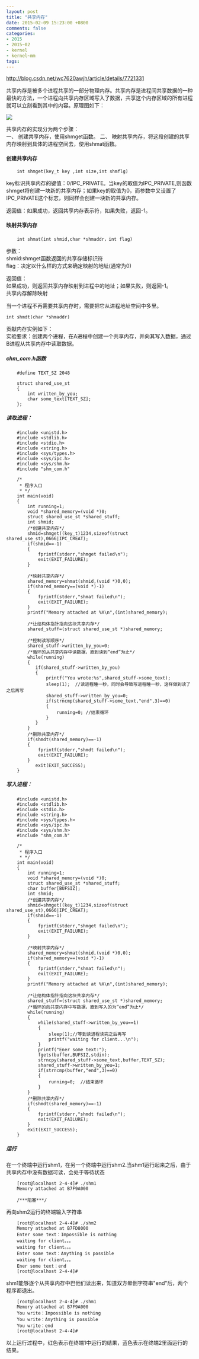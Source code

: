 ```yaml
---
layout: post
title: "共享内存"
date: 2015-02-09 15:23:00 +0800
comments: false
categories:
- 2015
- 2015~02
- kernel
- kernel~mm
tags:
---
```

http://blog.csdn.net/wc7620awjh/article/details/7721331

  共享内存是被多个进程共享的一部分物理内存。共享内存是进程间共享数据的一种最快的方法，一个进程向共享内存区域写入了数据，共享这个内存区域的所有进程就可以立刻看到其中的内容。原理图如下：

![](/images/kernel/2015-02-09-1.jpg)

共享内存的实现分为两个步骤：  
一、 创建共享内存，使用shmget函数。
二、 映射共享内存，将这段创建的共享内存映射到具体的进程空间去，使用shmat函数。

#### 创建共享内存
```
	int shmget(key_t key ,int size,int shmflg)
```
key标识共享内存的键值：0/IPC_PRIVATE。当key的取值为IPC_PRIVATE,则函数shmget将创建一块新的共享内存；如果key的取值为0，而参数中又设置了IPC_PRIVATE这个标志，则同样会创建一块新的共享内存。

返回值：如果成功，返回共享内存表示符，如果失败，返回-1。

#### 映射共享内存
```
	int shmat(int shmid,char *shmaddr，int flag)
```
参数：  
shmid:shmget函数返回的共享存储标识符  
flag：决定以什么样的方式来确定映射的地址(通常为0)

返回值：  
如果成功，则返回共享内存映射到进程中的地址；如果失败，则返回-1。  
共享内存解除映射

当一个进程不再需要共享内存时，需要把它从进程地址空间中多里。
```
int shmdt(char *shmaddr)
```
贡献内存实例如下：  
实验要求：创建两个进程，在A进程中创建一个共享内存，并向其写入数据，通过B进程从共享内存中读取数据。

##### chm_com.h函数
```
	#define TEXT_SZ 2048  

	struct shared_use_st  
	{  
		int written_by_you;  
		char some_text[TEXT_SZ];  
	};  
```

##### 读取进程：
```
	#include <unistd.h>  
	#include <stdlib.h>  
	#include <stdio.h>  
	#include <string.h>  
	#include <sys/types.h>  
	#include <sys/ipc.h>  
	#include <sys/shm.h>  
	#include "shm_com.h"  
	  
	/* 
	 * 程序入口 
	 * */  
	int main(void)  
	{  
		int running=1;  
		void *shared_memory=(void *)0;  
		struct shared_use_st *shared_stuff;  
		int shmid;  
		/*创建共享内存*/  
		shmid=shmget((key_t)1234,sizeof(struct shared_use_st),0666|IPC_CREAT);  
		if(shmid==-1)  
		{  
			fprintf(stderr,"shmget failed\n");  
			exit(EXIT_FAILURE);  
		}  
	  
		/*映射共享内存*/  
		shared_memory=shmat(shmid,(void *)0,0);  
		if(shared_memory==(void *)-1)  
		{  
			fprintf(stderr,"shmat failed\n");  
			exit(EXIT_FAILURE);  
		}  
		printf("Memory attached at %X\n",(int)shared_memory);  
	  
		/*让结构体指针指向这块共享内存*/  
		shared_stuff=(struct shared_use_st *)shared_memory;  
	  
		/*控制读写顺序*/  
		shared_stuff->written_by_you=0;  
		/*循环的从共享内存中读数据，直到读到“end”为止*/  
		while(running)  
		{  
		   if(shared_stuff->written_by_you)  
		   {  
			   printf("You wrote:%s",shared_stuff->some_text);  
			   sleep(1);  //读进程睡一秒，同时会导致写进程睡一秒，这样做到读了之后再写  
			   shared_stuff->written_by_you=0;  
			   if(strncmp(shared_stuff->some_text,"end",3)==0)  
			   {  
				   running=0; //结束循环  
			   }  
		   }  
		}  
		/*删除共享内存*/  
		if(shmdt(shared_memory)==-1)  
		{  
			fprintf(stderr,"shmdt failed\n");  
			exit(EXIT_FAILURE);  
		}  
		   exit(EXIT_SUCCESS);  
	}  
```

##### 写入进程：
```
	#include <unistd.h>  
	#include <stdlib.h>  
	#include <stdio.h>  
	#include <string.h>  
	#include <sys/types.h>  
	#include <sys/ipc.h>  
	#include <sys/shm.h>  
	#include "shm_com.h"  
	  
	/* 
	 * 程序入口 
	 * */  
	int main(void)  
	{  
		int running=1;  
		void *shared_memory=(void *)0;  
		struct shared_use_st *shared_stuff;  
		char buffer[BUFSIZ];  
		int shmid;  
		/*创建共享内存*/  
		shmid=shmget((key_t)1234,sizeof(struct shared_use_st),0666|IPC_CREAT);  
		if(shmid==-1)  
		{  
			fprintf(stderr,"shmget failed\n");  
			exit(EXIT_FAILURE);  
		}  
	  
		/*映射共享内存*/  
		shared_memory=shmat(shmid,(void *)0,0);  
		if(shared_memory==(void *)-1)  
		{  
			fprintf(stderr,"shmat failed\n");  
			exit(EXIT_FAILURE);  
		}  
		printf("Memory attached at %X\n",(int)shared_memory);  
	  
		/*让结构体指针指向这块共享内存*/  
		shared_stuff=(struct shared_use_st *)shared_memory;  
		/*循环的向共享内存中写数据，直到写入的为“end”为止*/  
		while(running)  
		{  
			while(shared_stuff->written_by_you==1)  
			{  
				sleep(1);//等到读进程读完之后再写  
				printf("waiting for client...\n");  
			}  
			printf("Ener some text:");  
			fgets(buffer,BUFSIZ,stdin);  
			strncpy(shared_stuff->some_text,buffer,TEXT_SZ);  
			shared_stuff->written_by_you=1;  
			if(strncmp(buffer,"end",3)==0)  
			{  
				running=0;  //结束循环  
			}  
		}  
		/*删除共享内存*/  
		if(shmdt(shared_memory)==-1)  
		{  
			fprintf(stderr,"shmdt failed\n");  
			exit(EXIT_FAILURE);  
		}  
		exit(EXIT_SUCCESS);  
	}  
```

##### 运行
  在一个终端中运行shm1，在另一个终端中运行shm2.当shm1运行起来之后，由于共享内存中没有数据可读，会处于等待状态
```
	[root@localhost 2-4-4]# ./shm1
	Memory attached at B7F9A000

	/***阻塞***/
```

再向shm2运行的终端输入字符串
```
	[root@localhost 2-4-4]# ./shm2
	Memory attached at B7FD8000
	Enter some text：Impossible is nothing
	waiting for client。。。
	waiting for client。。。
	Enter some text：Anything is possible
	waiting for client。。。
	Ener some text：end
	[root@localhost 2-4-4]#
```

shm1能够逐个从共享内存中巴他们读出来，知道双方晕倒字符串"end"后，两个程序都退出。
```
	[root@localhost 2-4-4]# ./shm1
	Memory attached at B7F9A000
	You write：Impossible is nothing
	You write：Anything is possible
	You write：end
	[root@localhost 2-4-4]#
```
以上运行过程中，红色表示在终端1中运行的结果，蓝色表示在终端2里面运行的结果。

